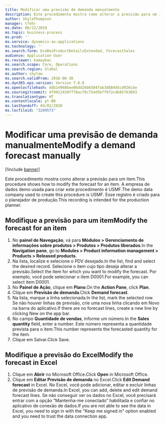 ```yaml
---
title: Modificar uma previsão de demanda manualmente
description: Este procedimento mostra como alterar a previsão para um item.
author: ShylaThompson
manager: tfehr
ms.date: 08/12/2019
ms.topic: business-process
ms.prod: ''
ms.service: dynamics-ax-applications
ms.technology: ''
ms.search.form: EcoResProductDetailsExtended, ForecastSales
audience: Application User
ms.reviewer: kamaybac
ms.search.scope: Core, Operations
ms.search.region: Global
ms.author: shylaw
ms.search.validFrom: 2016-06-30
ms.dyn365.ops.version: Version 7.0.0
ms.openlocfilehash: ddb14968bee06dd26b6584fab3d88445cd926cbe
ms.sourcegitcommit: 4f9912439ff78acf0c754d5bff972c4b85763093
ms.translationtype: HT
ms.contentlocale: pt-BR
ms.lasthandoff: 04/02/2020
ms.locfileid: "3209573"
---
```

# <a name="modify-a-demand-forecast-manually"></a><span data-ttu-id="01aa1-103">Modificar uma previsão de demanda manualmente</span><span class="sxs-lookup"><span data-stu-id="01aa1-103">Modify a demand forecast manually</span></span>

[!include [banner](../../includes/banner.md)]

<span data-ttu-id="01aa1-104">Este procedimento mostra como alterar a previsão para um item.</span><span class="sxs-lookup"><span data-stu-id="01aa1-104">This procedure shows how to modify the forecast for an item.</span></span> <span data-ttu-id="01aa1-105">A empresa de dados demo usada para criar este procedimento é USMF.</span><span class="sxs-lookup"><span data-stu-id="01aa1-105">The demo data company used to create this procedure is USMF.</span></span> <span data-ttu-id="01aa1-106">Esse registro é criado para o planejador de produção.</span><span class="sxs-lookup"><span data-stu-id="01aa1-106">This recording is intended for the production planner.</span></span> 


## <a name="modify-the-forecast-for-an-item"></a><span data-ttu-id="01aa1-107">Modifique a previsão para um item</span><span class="sxs-lookup"><span data-stu-id="01aa1-107">Modify the forecast for an item</span></span>
1. <span data-ttu-id="01aa1-108">No **painel de Navegação**, vá para **Módulos > Gerenciamento de informações sobre produtos > Produtos > Produtos liberados**.</span><span class="sxs-lookup"><span data-stu-id="01aa1-108">In the **Navigation pane**, go to **Modules > Product information management > Products > Released products**.</span></span>
2. <span data-ttu-id="01aa1-109">Na lista, localize e selecione o PDV desejado.</span><span class="sxs-lookup"><span data-stu-id="01aa1-109">In the list, find and select the desired record.</span></span> <span data-ttu-id="01aa1-110">Selecione o item cujo tipo deseja alterar a previsão.</span><span class="sxs-lookup"><span data-stu-id="01aa1-110">Select the item for which you want to modify the forecast.</span></span> <span data-ttu-id="01aa1-111">Por exemplo, você pode selecionar o item D0001.</span><span class="sxs-lookup"><span data-stu-id="01aa1-111">For example, you can select item D0001.</span></span>  
3. <span data-ttu-id="01aa1-112">No **Painel de Ação**, clique em **Plano**.</span><span class="sxs-lookup"><span data-stu-id="01aa1-112">On the **Action Pane**, click **Plan**.</span></span>
4. <span data-ttu-id="01aa1-113">Clique em **Previsão de demanda**.</span><span class="sxs-lookup"><span data-stu-id="01aa1-113">Click **Demand forecast**.</span></span>
5. <span data-ttu-id="01aa1-114">Na lista, marque a linha selecionada.</span><span class="sxs-lookup"><span data-stu-id="01aa1-114">In the list, mark the selected row.</span></span> <span data-ttu-id="01aa1-115">Se não houver linhas de previsão, crie uma nova linha clicando em Novo na barra do aplicativo.</span><span class="sxs-lookup"><span data-stu-id="01aa1-115">If there are no forecast lines, create a new line by clicking New on the app bar.</span></span>  
6. <span data-ttu-id="01aa1-116">No campo **Quantidade de vendas**, informe um número.</span><span class="sxs-lookup"><span data-stu-id="01aa1-116">In the **Sales quantity** field, enter a number.</span></span> <span data-ttu-id="01aa1-117">Este número representa a quantidade prevista para o item.</span><span class="sxs-lookup"><span data-stu-id="01aa1-117">This number represents the forecasted quantity for the item.</span></span>  
7. <span data-ttu-id="01aa1-118">Clique em Salvar.</span><span class="sxs-lookup"><span data-stu-id="01aa1-118">Click Save.</span></span>

## <a name="modify-the-forecast-in-excel"></a><span data-ttu-id="01aa1-119">Modifique a previsão do Excel</span><span class="sxs-lookup"><span data-stu-id="01aa1-119">Modify the forecast in Excel</span></span>
1. <span data-ttu-id="01aa1-120">Clique em **Abrir** no Microsoft Office.</span><span class="sxs-lookup"><span data-stu-id="01aa1-120">Click **Open** in Microsoft Office.</span></span>
2. <span data-ttu-id="01aa1-121">Clique em **Editar Previsão de demanda** no Excel.</span><span class="sxs-lookup"><span data-stu-id="01aa1-121">Click **Edit Demand forecast** in Excel.</span></span> <span data-ttu-id="01aa1-122">No Excel, você pode adicionar, editar e excluir linhas de previsão de demanda.</span><span class="sxs-lookup"><span data-stu-id="01aa1-122">In Excel, you can add, delete and edit demand forecast lines.</span></span> <span data-ttu-id="01aa1-123">Se não conseguir ver os dados no Excel, você precisará entrar com a opção “Mantenha-me conectado” habilitada e confiar no aplicativo de conexão de dados.</span><span class="sxs-lookup"><span data-stu-id="01aa1-123">If you are not able to see the data in Excel, you need to sign in with the "Keep me signed in" option enabled and you need to trust the data connection app.</span></span>  

